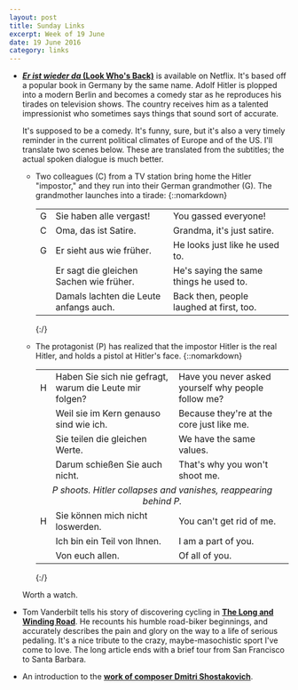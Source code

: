 ```yaml
---
layout: post
title: Sunday Links
excerpt: Week of 19 June
date: 19 June 2016
category: links
---
```


- [***Er ist wieder da* (Look Who's Back)**][3] is available on Netflix.
  It's based off a popular book in Germany by the same name. Adolf Hitler is
  plopped into a modern Berlin and becomes a comedy star as he reproduces his
  tirades on television shows. The country receives him as a talented
  impressionist who sometimes says things that sound sort of accurate.

  It's supposed to be a comedy. It's funny, sure, but it's also a very timely
  reminder in the current political climates of Europe and of the US. I'll
  translate two scenes below. These are translated from the subtitles; the
  actual spoken dialogue is much better.

  + Two colleagues (C) from a TV station bring home the Hitler "impostor," and
  they run into their German grandmother (G). The grandmother launches into a
  tirade: {::nomarkdown}<table><tr><td>G</td><td>Sie haben alle vergast!</td><td>You gassed
  everyone!</td></tr><tr><td>C</td><td>Oma, das ist Satire.</td><td>Grandma,
  it's just satire.</td></tr><tr><td>G</td><td>Er sieht aus wie
  früher.</td><td>He looks just like he used to.</td></tr><tr><td></td><td>Er
  sagt die gleichen Sachen wie früher.</td><td>He's saying the same things he
  used to.</td></tr><tr><td></td><td>Damals lachten die Leute anfangs
  auch.</td><td>Back then, people laughed at first, too.</td></tr></table>{:/}

  + The protagonist (P) has realized that the impostor Hitler is the real
  Hitler, and holds a pistol at Hitler's face.
{::nomarkdown}<table><tr><td>H</td><td>Haben Sie sich nie gefragt, warum die
Leute mir folgen?</td><td>Have you never asked yourself why people follow
me?</td></tr><tr><td></td><td>Weil sie im Kern genauso sind wie
ich.</td><td>Because they're at the core just like
me.</td></tr><tr><td></td><td>Sie teilen die gleichen Werte.</td><td>We have the
same values.</td></tr><tr><td></td><td>Darum schießen Sie auch
nicht.</td><td>That's why you won't shoot me.</td></tr><tr><td colspan="3"
style="text-align: center"><em>P shoots. Hitler collapses and vanishes, reappearing
behind P.</em></td></tr><tr><td>H</td><td>Sie können mich nicht
loswerden.</td><td>You can't get rid of me.</td></tr><tr><td></td><td>Ich bin
ein Teil von Ihnen.</td><td>I am a part of you.</td></tr><tr><td></td><td>Von
euch allen.</td><td>Of all of you.</td></tr></table>{:/}

  Worth a watch.
- Tom Vanderbilt tells his story of discovering cycling in [**The Long and
  Winding Road**][2]. He recounts his humble road-biker beginnings, and
  accurately describes the pain and glory on the way to a life of serious
  pedaling. It's a nice tribute to the crazy, maybe-masochistic sport I've come
  to love. The long article ends with a brief tour from San Francisco to Santa
  Barbara.
- An introduction to the [**work of composer Dmitri Shostakovich**][1].

[1]: https://prufrocksdilemma.wordpress.com/2013/08/29/seeking-shostakovich-introduction/
[2]: https://www.1843magazine.com/features/the-long-and-winding-road
[3]: https://en.wikipedia.org/wiki/Look_Who%27s_Back
